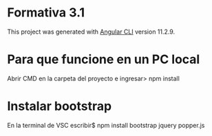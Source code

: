 # Formativa 3.1

This project was generated with [Angular CLI](https://github.com/angular/angular-cli) version 11.2.9.

# Para que funcione en un PC local
Abrir CMD en la carpeta del proyecto e ingresar> npm install

# Instalar bootstrap

En la terminal de VSC escribir$  npm install bootstrap jquery popper.js

